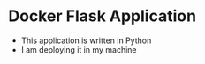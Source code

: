 # Docker Flask Application

- This application is written in Python
- I am deploying it in my machine